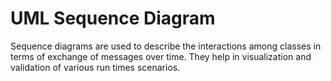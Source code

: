 # UML Sequence Diagram

Sequence diagrams are used to describe the interactions among classes in terms of exchange of messages over time. They help in visualization and validation of various run times scenarios.



